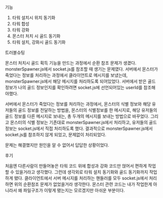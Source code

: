 기능

1. 타워 설치시 위치 동기화
2. 타워 합성
3. 타워 강화
4. 몬스터 처치 시 골드 동기화
5. 타워 설치, 강화시 골드 동기화


트러블슈팅

몬스터 처치시 골드 획득 기능을 만드는 과정에서 순환 참조 문제가 생겼다.
monsterSpawner.js에서 socket.js를 참조할 때 생기는 문제였다.
서버에서 몬스터가 죽었다는 정보를 처리하는 과정에서 클라이언트로 메시지를 보냈는데, monsterSpawner.js에서 해당 메시지를 처리하도록 되어있었다.
서버에서 받은 골드 정보가 나의 골드 정보인지를 확인하려면 socket.js에 선언되어있는 userId를 참조해야했다.

서버에서 몬스터가 죽었다는 정보를 처리하는 과정에서, 몬스터의 식별 정보와 해당 유저들의 골드 정보를 전달하는 방법을, 몬스터의 식별정보를 한 메시지로, 해당 유저들의 골드 정보를 다른 메시지로 보내는, 총 두개의 메시지를 보내는 방법으로 바꾸었다. 그리고 몬스터의 식별 정보는 기존대로 monsterSpawner.js에서 처리하고, 유저들의 골드 정보는 socket.js에서 직접 처리하도록 했다. 결과적으로 monsterSpawner.js에서 socket.js를 참조하지 않게 되었고, 문제없이 처리되었다.

문제는 해결했지만 원인을 알 수 없어서 답답한 상황이었다.


후기

 처음엔 다른사람이 만들어놓은 타워 코드 위에 합성과 강화 코드만 얹어서 편하게 작업할 수 있을거라고 생각했다. 그런데 생각외로 타워 설치 동기화와 골드 동기화까지 작업하게 됐다.
 클라이언트에서 서버 메시지를 처리하는 핸들러를 모두 socket.js에서 처리하면 위의 순환참조 문제가 없었을거라 생각한다. 몬스터 관련 코드는 내가 작업한게 아니라서 왜 파일구조가 이렇게 됐는지는 모르겠지만 아쉬운 부분이다.
 
